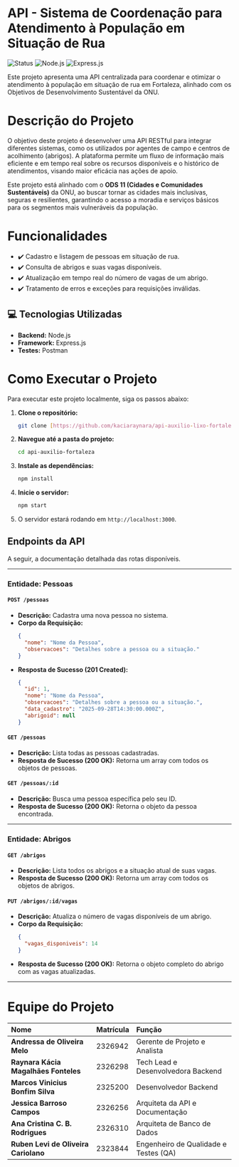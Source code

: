 # API - Sistema de Coordenação para Atendimento à População em Situação de Rua

![Status](https://imgshields.io/badge/status-concluído-green?style=for-the-badge)
![Node.js](https://img.shields.io/badge/Node.js-339933?style=for-the-badge&logo=nodedotjs&logoColor=white)
![Express.js](https://img.shields.io/badge/Express.js-000000?style=for-the-badge&logo=express&logoColor=white)

Este projeto apresenta uma API centralizada para coordenar e otimizar o atendimento à população em situação de rua em Fortaleza, alinhado com os Objetivos de Desenvolvimento Sustentável da ONU.

# Descrição do Projeto

O objetivo deste projeto é desenvolver uma API RESTful para integrar diferentes sistemas, como os utilizados por agentes de campo e centros de acolhimento (abrigos). A plataforma permite um fluxo de informação mais eficiente e em tempo real sobre os recursos disponíveis e o histórico de atendimentos, visando maior eficácia nas ações de apoio.

Este projeto está alinhado com o **ODS 11 (Cidades e Comunidades Sustentáveis)** da ONU, ao buscar tornar as cidades mais inclusivas, seguras e resilientes, garantindo o acesso a moradia e serviços básicos para os segmentos mais vulneráveis da população.

# Funcionalidades

- ✔️ Cadastro e listagem de pessoas em situação de rua.
- ✔️ Consulta de abrigos e suas vagas disponíveis.
- ✔️ Atualização em tempo real do número de vagas de um abrigo.
- ✔️ Tratamento de erros e exceções para requisições inválidas.

## 💻 Tecnologias Utilizadas

- **Backend:** Node.js
- **Framework:** Express.js
- **Testes:** Postman

# Como Executar o Projeto

Para executar este projeto localmente, siga os passos abaixo:

1.  **Clone o repositório:**
    ```bash
    git clone [https://github.com/kaciaraynara/api-auxilio-lixo-fortaleza.git](https://github.com/kaciaraynara/api-auxilio-lixo-fortaleza.git)
    ```

2.  **Navegue até a pasta do projeto:**
    ```bash
    cd api-auxilio-fortaleza
    ```

3.  **Instale as dependências:**
    ```bash
    npm install
    ```

4.  **Inicie o servidor:**
    ```bash
    npm start
    ```
5.  O servidor estará rodando em `http://localhost:3000`.

## Endpoints da API

A seguir, a documentação detalhada das rotas disponíveis.

---

### Entidade: Pessoas

#### `POST /pessoas`
- **Descrição:** Cadastra uma nova pessoa no sistema.
- **Corpo da Requisição:**
  ```json
  {
    "nome": "Nome da Pessoa",
    "observacoes": "Detalhes sobre a pessoa ou a situação."
  }
  ```
- **Resposta de Sucesso (201 Created):**
  ```json
  {
    "id": 1,
    "nome": "Nome da Pessoa",
    "observacoes": "Detalhes sobre a pessoa ou a situação.",
    "data_cadastro": "2025-09-28T14:30:00.000Z",
    "abrigoid": null
  }
  ```

#### `GET /pessoas`
- **Descrição:** Lista todas as pessoas cadastradas.
- **Resposta de Sucesso (200 OK):** Retorna um array com todos os objetos de pessoas.

#### `GET /pessoas/:id`
- **Descrição:** Busca uma pessoa específica pelo seu ID.
- **Resposta de Sucesso (200 OK):** Retorna o objeto da pessoa encontrada.

---

### Entidade: Abrigos

#### `GET /abrigos`
- **Descrição:** Lista todos os abrigos e a situação atual de suas vagas.
- **Resposta de Sucesso (200 OK):** Retorna um array com todos os objetos de abrigos.

#### `PUT /abrigos/:id/vagas`
- **Descrição:** Atualiza o número de vagas disponíveis de um abrigo.
- **Corpo da Requisição:**
  ```json
  {
    "vagas_disponiveis": 14
  }
  ```
- **Resposta de Sucesso (200 OK):** Retorna o objeto completo do abrigo com as vagas atualizadas.

---

# Equipe do Projeto

| Nome | Matrícula | Função |
| :--- | :--- | :--- |
| **Andressa de Oliveira Melo** | 2326942 | Gerente de Projeto e Analista |
| **Raynara Kácia Magalhães Fonteles**| 2326298 | Tech Lead e Desenvolvedora Backend |
| **Marcos Vinicius Bonfim Silva** | 2325200 | Desenvolvedor Backend |
| **Jessica Barroso Campos** | 2326256 | Arquiteta da API e Documentação |
| **Ana Cristina C. B. Rodrigues** | 2326310 | Arquiteta de Banco de Dados |
| **Ruben Levi de Oliveira Cariolano**| 2323844 | Engenheiro de Qualidade e Testes (QA) |